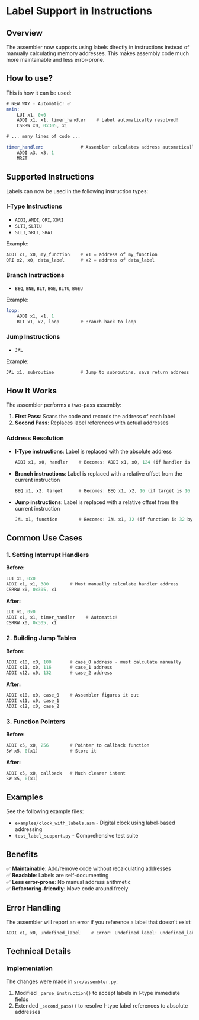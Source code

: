 # Label Support in Instructions

## Overview

The assembler now supports using labels directly in instructions instead of manually calculating memory addresses. This makes assembly code much more maintainable and less error-prone.

## How to use?

This is how it can be used:

```asm
# NEW WAY - Automatic! ✅
main:
    LUI x1, 0x0
    ADDI x1, x1, timer_handler    # Label automatically resolved!
    CSRRW x0, 0x305, x1

# ... many lines of code ...

timer_handler:              # Assembler calculates address automatically
    ADDI x3, x3, 1
    MRET
```

## Supported Instructions

Labels can now be used in the following instruction types:

### I-Type Instructions
- `ADDI`, `ANDI`, `ORI`, `XORI`
- `SLTI`, `SLTIU`
- `SLLI`, `SRLI`, `SRAI`

Example:
```asm
ADDI x1, x0, my_function    # x1 = address of my_function
ORI x2, x0, data_label      # x2 = address of data_label
```

### Branch Instructions
- `BEQ`, `BNE`, `BLT`, `BGE`, `BLTU`, `BGEU`

Example:
```asm
loop:
    ADDI x1, x1, 1
    BLT x1, x2, loop        # Branch back to loop
```

### Jump Instructions
- `JAL`

Example:
```asm
JAL x1, subroutine          # Jump to subroutine, save return address
```

## How It Works

The assembler performs a two-pass assembly:

1. **First Pass**: Scans the code and records the address of each label
2. **Second Pass**: Replaces label references with actual addresses

### Address Resolution

- **I-Type instructions**: Label is replaced with the absolute address
  ```asm
  ADDI x1, x0, handler    # Becomes: ADDI x1, x0, 124 (if handler is at byte 124)
  ```

- **Branch instructions**: Label is replaced with a relative offset from the current instruction
  ```asm
  BEQ x1, x2, target      # Becomes: BEQ x1, x2, 16 (if target is 16 bytes ahead)
  ```

- **Jump instructions**: Label is replaced with a relative offset from the current instruction
  ```asm
  JAL x1, function        # Becomes: JAL x1, 32 (if function is 32 bytes ahead)
  ```

## Common Use Cases

### 1. Setting Interrupt Handlers

**Before:**
```asm
LUI x1, 0x0
ADDI x1, x1, 380        # Must manually calculate handler address
CSRRW x0, 0x305, x1
```

**After:**
```asm
LUI x1, 0x0
ADDI x1, x1, timer_handler    # Automatic!
CSRRW x0, 0x305, x1
```

### 2. Building Jump Tables

**Before:**
```asm
ADDI x10, x0, 100       # case_0 address - must calculate manually
ADDI x11, x0, 116       # case_1 address
ADDI x12, x0, 132       # case_2 address
```

**After:**
```asm
ADDI x10, x0, case_0    # Assembler figures it out
ADDI x11, x0, case_1
ADDI x12, x0, case_2
```

### 3. Function Pointers

**Before:**
```asm
ADDI x5, x0, 256        # Pointer to callback function
SW x5, 0(x1)            # Store it
```

**After:**
```asm
ADDI x5, x0, callback   # Much clearer intent
SW x5, 0(x1)
```

## Examples

See the following example files:
- `examples/clock_with_labels.asm` - Digital clock using label-based addressing
- `test_label_support.py` - Comprehensive test suite

## Benefits

✅ **Maintainable**: Add/remove code without recalculating addresses  
✅ **Readable**: Labels are self-documenting  
✅ **Less error-prone**: No manual address arithmetic  
✅ **Refactoring-friendly**: Move code around freely  

## Error Handling

The assembler will report an error if you reference a label that doesn't exist:

```asm
ADDI x1, x0, undefined_label    # Error: Undefined label: undefined_label
```

## Technical Details

### Implementation

The changes were made in `src/assembler.py`:

1. Modified `_parse_instruction()` to accept labels in I-type immediate fields
2. Extended `_second_pass()` to resolve I-type label references to absolute addresses